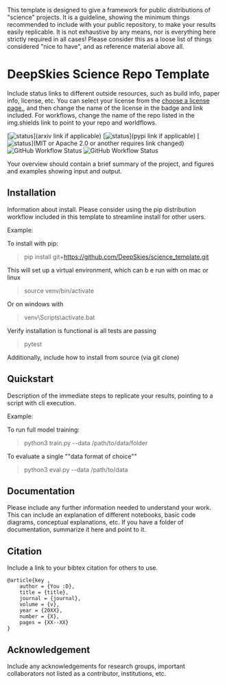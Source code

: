 This template is designed to give a framework for public distributions of "science" projects. 
It is a guideline, showing the minimum things recommended to include with your public repository, 
to make your results easily replicable. 
It is not exhaustive by any means, nor is everything here strictly required in all cases! 
Please consider this as a loose list of things considered "nice to have", and as reference material above all. 

# DeepSkies Science Repo Template 
Include status links to different outside resources, such as build info, paper info, license, etc. 
You can select your license from the [choose a license page.](https://choosealicense.com/licenses/), and then change the name of the license in the badge and link included. 
For workflows, change the name of the repo listed in the img.shields link to point to your repo and worldflows.

[![status](https://img.shields.io/badge/arXiv-000.000-red)](arxiv link if applicable)
[![status](https://img.shields.io/badge/PyPi-0.0.0.0-blue)](pypi link if applicable)
[![status](https://img.shields.io/badge/License-MIT-lightgrey)](MIT or Apache 2.0 or another requires link changed)
![GitHub Workflow Status](https://img.shields.io/github/workflow/status/owner/repo/build-repo)
![GitHub Workflow Status](https://img.shields.io/github/workflow/status/owner/repo/test-repo?label=test)

Your overview should contain a brief summary of the project, and figures and examples showing input and output. 

## Installation 
Information about install. 
Please consider using the pip distribution workflow included in this template to streamline install for other users. 

Example: 

To install with pip: 
> pip install git+https://github.com/DeepSkies/science_template.git
>
This will set up a virtual environment, which can b  e run with on mac or linux
> source venv/bin/activate
>
Or on windows with 
> venv\Scripts\activate.bat

Verify installation is functional is all tests are passing
> pytest

Additionally, include how to install from source (via git clone)

## Quickstart
Description of the immediate steps to replicate your results, pointing to a script with cli execution. 

Example: 

To run full model training: 
> python3 train.py --data /path/to/data/folder

To evaluate a single ""data format of choice""
> python3 eval.py --data /path/to/data

## Documentation 
Please include any further information needed to understand your work. 
This can include an explanation of different notebooks, basic code diagrams, conceptual explanations, etc. 
If you have a folder of documentation, summarize it here and point to it. 

## Citation 
Include a link to your bibtex citation for others to use. 

```
@article{key , 
    author = {You :D}, 
    title = {title}, 
    journal = {journal}, 
    volume = {v}, 
    year = {20XX}, 
    number = {X}, 
    pages = {XX--XX}
}

```

## Acknowledgement 
Include any acknowledgements for research groups, important collaborators not listed as a contributor, institutions, etc. 